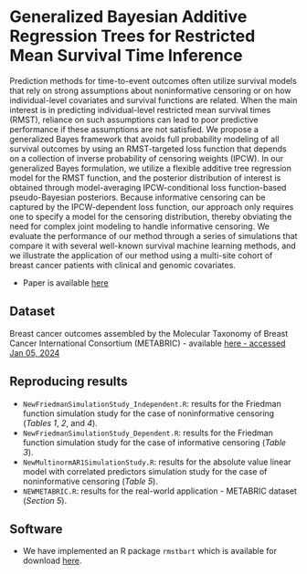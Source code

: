 # Generalized Bayesian Additive Regression Trees for Restricted Mean Survival Time Inference

Prediction methods for time-to-event outcomes often utilize survival models that rely on strong assumptions about noninformative censoring or on how individual-level covariates and survival functions are related. When the main interest is in predicting individual-level restricted mean survival times (RMST), reliance on such assumptions can lead to poor predictive performance if these assumptions are not satisfied. We propose a generalized Bayes framework that avoids full probability modeling of all survival outcomes by using an RMST-targeted loss function that depends on a collection of inverse probability of censoring weights (IPCW). In our generalized Bayes formulation, we utilize a flexible additive tree regression model for the RMST function, and the posterior distribution of interest is obtained through model-averaging IPCW-conditional loss function-based pseudo-Bayesian posteriors. Because informative censoring can be captured by the IPCW-dependent loss function, our approach only requires one to specify a model for the censoring distribution, thereby obviating the need for complex joint modeling to handle informative censoring. We evaluate the performance of our method through a series of simulations that compare it with several well-known survival machine learning methods, and we illustrate the application of our method using a multi-site cohort of breast cancer patients with clinical and genomic covariates.

* Paper is available [here](https://arxiv.org/abs/2402.17920#:~:text=Generalized%20Bayesian%20Additive%20Regression%20Trees%20for%20Restricted%20Mean%20Survival%20Time%20Inference,-Mahsa%20Ashouri%2C%20Nicholas&text=Prediction%20methods%20for%20time%2Dto,and%20survival%20functions%20are%20related.)

## Dataset

Breast cancer outcomes assembled by the Molecular Taxonomy of Breast Cancer International Consortium (METABRIC) - available [here - accessed Jan 05, 2024](https://www.kaggle.com/datasets/raghadalharbi/breast-cancer-gene-expression-profiles-metabric?resource=download)

## Reproducing results

* `NewFriedmanSimulationStudy_Independent.R`: results for the Friedman function simulation study for the case of noninformative censoring (*Tables 1*, *2*, and *4*).
* `NewFriedmanSimulationStudy_Dependent.R`: results for the Friedman function simulation study for the case of informative censoring (*Table 3*).
* `NewMultinormAR1SimulationStudy.R`: results for the absolute value linear model with correlated predictors simulation study for the case of noninformative censoring (*Table 5*).
* `NEWMETABRIC.R`: results for the real-world application - METABRIC dataset (*Section 5*).


## Software

* We have implemented an R package `rmstbart` which is available for download [here](https://github.com/nchenderson/rmstbart).
